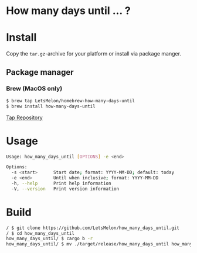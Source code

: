 # How many days until ... ?

# Install

Copy the `tar.gz`-archive for your platform or install via package manger.

## Package manager

### Brew (MacOS only)

```sh
$ brew tap LetsMelon/homebrew-how-many-days-until
$ brew install how-many-days-until
```

[Tap Repository](https://github.com/LetsMelon/homebrew-how-many-days-until)

# Usage

```sh
Usage: how_many_days_until [OPTIONS] -e <end>

Options:
  -s <start>      Start date; format: YYYY-MM-DD; default: today
  -e <end>        Until when inclusive; format: YYYY-MM-DD
  -h, --help      Print help information
  -V, --version   Print version information
```

# Build

```sh
/ $ git clone https://github.com/LetsMelon/how_many_days_until.git
/ $ cd how_many_days_until
how_many_days_until/ $ cargo b -r
how_many_days_until/ $ mv ./target/release/how_many_days_until how_many_days_until
```
